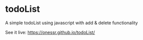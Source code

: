 # todoList

A simple todoList using javascript with add & delete functionality

See it live: https://onessr.github.io/todoList/
